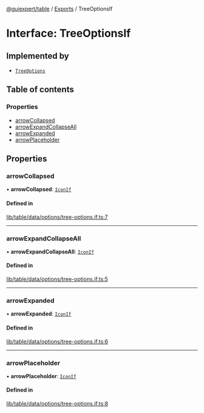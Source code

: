 [@guiexpert/table](../README.md) / [Exports](../modules.md) / TreeOptionsIf

# Interface: TreeOptionsIf

## Implemented by

- [`TreeOptions`](../classes/TreeOptions.md)

## Table of contents

### Properties

- [arrowCollapsed](TreeOptionsIf.md#arrowcollapsed)
- [arrowExpandCollapseAll](TreeOptionsIf.md#arrowexpandcollapseall)
- [arrowExpanded](TreeOptionsIf.md#arrowexpanded)
- [arrowPlaceholder](TreeOptionsIf.md#arrowplaceholder)

## Properties

### arrowCollapsed

• **arrowCollapsed**: [`IconIf`](IconIf.md)

#### Defined in

[lib/table/data/options/tree-options.if.ts:7](https://github.com/guiexperttable/ge-table/blob/a7cb25d/libs/table/src/lib/table/data/options/tree-options.if.ts#L7)

___

### arrowExpandCollapseAll

• **arrowExpandCollapseAll**: [`IconIf`](IconIf.md)

#### Defined in

[lib/table/data/options/tree-options.if.ts:5](https://github.com/guiexperttable/ge-table/blob/a7cb25d/libs/table/src/lib/table/data/options/tree-options.if.ts#L5)

___

### arrowExpanded

• **arrowExpanded**: [`IconIf`](IconIf.md)

#### Defined in

[lib/table/data/options/tree-options.if.ts:6](https://github.com/guiexperttable/ge-table/blob/a7cb25d/libs/table/src/lib/table/data/options/tree-options.if.ts#L6)

___

### arrowPlaceholder

• **arrowPlaceholder**: [`IconIf`](IconIf.md)

#### Defined in

[lib/table/data/options/tree-options.if.ts:8](https://github.com/guiexperttable/ge-table/blob/a7cb25d/libs/table/src/lib/table/data/options/tree-options.if.ts#L8)
